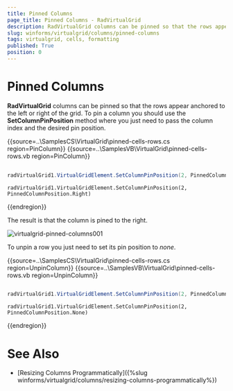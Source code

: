 ```yaml
---
title: Pinned Columns
page_title: Pinned Columns - RadVirtualGrid
description: RadVirtualGrid columns can be pinned so that the rows appear anchored to the left or right of the grid.
slug: winforms/virtualgrid/columns/pinned-columns
tags: virtualgrid, cells, formatting
published: True
position: 0
---
```



# Pinned Columns

__RadVirtualGrid__ columns can be pinned so that the rows appear anchored to the left or right of the grid. To pin a column you should use the __SetColumnPinPosition__ method where you just need to pass the column index and the desired pin position.

{{source=..\SamplesCS\VirtualGrid\pinned-cells-rows.cs region=PinColumn}} 
{{source=..\SamplesVB\VirtualGrid\pinned-cells-rows.vb region=PinColumn}}
````C#
            
radVirtualGrid1.VirtualGridElement.SetColumnPinPosition(2, PinnedColumnPosition.Right);

````
````VB.NET
radVirtualGrid1.VirtualGridElement.SetColumnPinPosition(2, PinnedColumnPosition.Right)

```` 

{{endregion}}


The result is that the column is pined to the right.

![virtualgrid-pinned-columns001](images/virtualgrid-pinned-columns001.png)

To unpin a row you just need to set its pin position to *none*.

{{source=..\SamplesCS\VirtualGrid\pinned-cells-rows.cs region=UnpinColumn}} 
{{source=..\SamplesVB\VirtualGrid\pinned-cells-rows.vb region=UnpinColumn}}
````C#
        
radVirtualGrid1.VirtualGridElement.SetColumnPinPosition(2, PinnedColumnPosition.None);

````
````VB.NET
radVirtualGrid1.VirtualGridElement.SetColumnPinPosition(2, PinnedColumnPosition.None)

```` 

{{endregion}}



# See Also
* [Resizing Columns Programmatically]({%slug winforms/virtualgrid/columns/resizing-columns-programmatically%})

